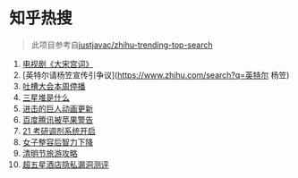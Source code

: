 # 知乎热搜

> 此项目参考自[justjavac/zhihu-trending-top-search](https://github.com/justjavac/zhihu-trending-top-search/blob/main/utils.ts)

<!-- BEGIN -->
  <!-- 最后更新时间:Mon Mar 22 2021 06:15:50 GMT+0000 (Coordinated Universal Time) -->
  1. [电视剧《大宋宫词》](https://www.zhihu.com/search?q=大宋宫词)
1. [英特尔请杨笠宣传引争议](https://www.zhihu.com/search?q=英特尔 杨笠)
1. [吐槽大会本周停播](https://www.zhihu.com/search?q=吐槽大会停播)
1. [三星堆是什么](https://www.zhihu.com/search?q=三星堆未解之谜)
1. [进击的巨人动画更新](https://www.zhihu.com/search?q=进击的巨人)
1. [百度腾讯被苹果警告](https://www.zhihu.com/search?q=苹果)
1. [21 考研调剂系统开启](https://www.zhihu.com/search?q=考研调剂)
1. [女子整容后智力下降](https://www.zhihu.com/search?q=整容)
1. [清明节旅游攻略](https://www.zhihu.com/search?q=清明节适合去哪里旅游)
1. [超五星酒店隐私漏洞测评](https://www.zhihu.com/search?q=酒店)
  <!-- END -->
